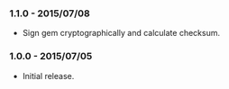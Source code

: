 ### 1.1.0 - 2015/07/08

* Sign gem cryptographically and calculate checksum.

### 1.0.0 - 2015/07/05

* Initial release.

